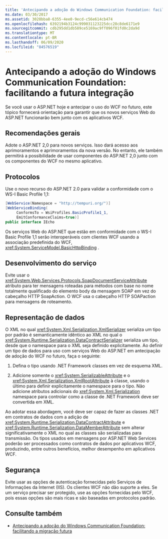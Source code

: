 ```yaml
---
title: 'Antecipando a adoção do Windows Communication Foundation: facilitando a futura integração'
ms.date: 03/30/2017
ms.assetid: 3028bba8-6355-4ee0-9ecd-c56e614cb474
ms.openlocfilehash: 6392194b3124c999031123225dcc28c8de6171e9
ms.sourcegitcommit: cdb295dd1db589ce5169ac9ff096f01fd0c2da9d
ms.translationtype: MT
ms.contentlocale: pt-BR
ms.lasthandoff: 06/09/2020
ms.locfileid: "84576519"
---
```

# <a name="anticipating-adopting-the-windows-communication-foundation-easing-future-integration"></a>Antecipando a adoção do Windows Communication Foundation: facilitando a futura integração
Se você usar o ASP.NET hoje e antecipar o uso do WCF no futuro, este tópico fornecerá orientação para garantir que os novos serviços Web do ASP.NET funcionarão bem junto com os aplicativos WCF.  
  
## <a name="general-recommendations"></a>Recomendações gerais  
 Adote o ASP.NET 2,0 para novos serviços. Isso dará acesso aos aprimoramentos e aprimoramentos da nova versão. No entanto, ele também permitirá a possibilidade de usar componentes do ASP.NET 2,0 junto com os componentes do WCF no mesmo aplicativo.  
  
## <a name="protocols"></a>Protocolos  
 Use o novo recurso do ASP.NET 2.0 para validar a conformidade com o WS-I Basic Profile 1,1:  
  
```csharp  
[WebService(Namespace = "http://tempuri.org/")]  
[WebServiceBinding(  
     ConformsTo = WsiProfiles.BasicProfile1_1,  
     EmitConformanceClaims=true)]  
public interface IEcho  
```  
  
 Os serviços Web do ASP.NET que estão em conformidade com o WS-I Basic Profile 1,1 serão interoperáveis com clientes WCF usando a associação predefinida do WCF, <xref:System.ServiceModel.BasicHttpBinding> .  
  
## <a name="service-development"></a>Desenvolvimento do serviço  
 Evite usar o <xref:System.Web.Services.Protocols.SoapDocumentServiceAttribute> atributo para ter mensagens roteadas para métodos com base no nome totalmente qualificado do elemento body da mensagem SOAP em vez do cabeçalho HTTP SoapAction. O WCF usa o cabeçalho HTTP SOAPaction para mensagens de roteamento.  
  
## <a name="data-representation"></a>Representação de dados  
 O XML no qual <xref:System.Xml.Serialization.XmlSerializer> serializa um tipo por padrão é semanticamente idêntico ao XML no qual o <xref:System.Runtime.Serialization.DataContractSerializer> serializa um tipo, desde que o namespace para o XML seja definido explicitamente. Ao definir um tipo de dados para uso com serviços Web do ASP.NET em antecipação de adoção do WCF no futuro, faça o seguinte:  
  
1. Defina o tipo usando .NET Framework classes em vez de esquema XML.  
  
2. Adicione somente o <xref:System.SerializableAttribute> e o <xref:System.Xml.Serialization.XmlRootAttribute> à classe, usando o último para definir explicitamente o namespace para o tipo. Não adicione atributos adicionais do <xref:System.Xml.Serialization> namespace para controlar como a classe de .NET Framework deve ser convertida em XML.  
  
 Ao adotar essa abordagem, você deve ser capaz de fazer as classes .NET em contratos de dados com a adição de <xref:System.Runtime.Serialization.DataContractAttribute> e <xref:System.Runtime.Serialization.DataMemberAttribute> sem alterar significativamente o XML no qual as classes são serializadas para transmissão. Os tipos usados em mensagens por ASP.NET Web Services poderão ser processados como contratos de dados por aplicativos WCF, produzindo, entre outros benefícios, melhor desempenho em aplicativos WCF.  
  
## <a name="security"></a>Segurança  
 Evite usar as opções de autenticação fornecidas pelo Serviços de Informações da Internet (IIS). Os clientes WCF não dão suporte a eles. Se um serviço precisar ser protegido, use as opções fornecidas pelo WCF, pois essas opções são mais ricas e são baseadas em protocolos padrão.  
  
## <a name="see-also"></a>Consulte também

- [Antecipando a adoção do Windows Communication Foundation: facilitando a migração futura](anticipating-adopting-wcf-migration.md)
